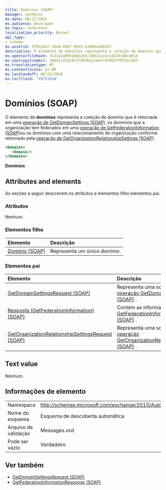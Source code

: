 ```yaml
---
title: Domínios (SOAP)
manager: sethgros
ms.date: 09/17/2015
ms.audience: Developer
ms.topic: reference
localization_priority: Normal
api_type:
- schema
ms.assetid: 5f81d1b7-c6a4-456f-9935-13d04a3d92d7
description: O elemento de domínios representa a coleção de domínio que é retornada em uma operação de GetDomainSettings (SOAP), os domínios que a organização tem federados em uma operação de GetFederationInformation (SOAP) ou os domínios com um relacionamento de organização como retornado por operação GetOrganizationRelationshipSettings (SOAP).
ms.openlocfilehash: 7a21a3a09516de2d1c38021ca3ccd2161d9cdd1e
ms.sourcegitcommit: 34041125dc8c5f993b21cebfc4f8b72f0fd2cb6f
ms.translationtype: MT
ms.contentlocale: pt-BR
ms.lasthandoff: 06/25/2018
ms.locfileid: "19751924"
---
```

# <a name="domains-soap"></a>Domínios (SOAP)

O elemento de **domínios** representa a coleção de domínio que é retornada em uma [operação de GetDomainSettings (SOAP)](getdomainsettings-operation-soap.md), os domínios que a organização tem federados em uma [operação de GetFederationInformation (SOAP)](getfederationinformation-operation-soap.md)ou os domínios com uma relacionamento de organização conforme retornado pela [operação de GetOrganizationRelationshipSettings (SOAP)](getorganizationrelationshipsettings-operation-soap.md).
  
```XML
<Domains>
   <Domain/>
</Domains>
```

 **Domínios**
## <a name="attributes-and-elements"></a>Attributes and elements

As seções a seguir descrevem os atributos e elementos filho elementos pai.
  
### <a name="attributes"></a>Atributos

Nenhum.
  
### <a name="child-elements"></a>Elementos filho

|**Elemento**|**Descrição**|
|:-----|:-----|
|[Domínio (SOAP)](domain-soap.md) <br/> |Representa um único domínio.  <br/> |
   
### <a name="parent-elements"></a>Elementos pai

|**Elemento**|**Descrição**|
|:-----|:-----|
|[GetDomainSettingsRequest (SOAP)](getdomainsettingsrequest-soap.md) <br/> |Representa uma solicitação de [operação GetDomainSettings (SOAP)](getdomainsettings-operation-soap.md) .  <br/> |
|[Resposta (GetFederationInformation) (SOAP)](response-getfederationinformationsoap.md) <br/> |Contém as informações de resposta [GetFederationInformation operação (SOAP)](getfederationinformation-operation-soap.md) .  <br/> |
|[GetOrganizationRelationshipSettingsRequest (SOAP)](getorganizationrelationshipsettingsrequest-soap.md) <br/> |Representa uma solicitação de [operação GetOrganizationRelationshipSettings (SOAP)](getorganizationrelationshipsettings-operation-soap.md) .  <br/> |
   
## <a name="text-value"></a>Text value

Nenhum.
  
## <a name="element-information"></a>Informações de elemento

|||
|:-----|:-----|
|Namespace  <br/> |http://schemas.microsoft.com/exchange/2010/Autodiscover  <br/> |
|Nome do esquema  <br/> |Esquema de descoberta automática  <br/> |
|Arquivo de validação  <br/> |Messages.xsd  <br/> |
|Pode ser vazio  <br/> |Verdadeiro  <br/> |
   
## <a name="see-also"></a>Ver também

- [GetDomainSettingsRequest (SOAP)](getdomainsettingsrequest-soap.md)  
- [GetFederationInformationResponse (SOAP)](getfederationinformationresponse-soap.md)

